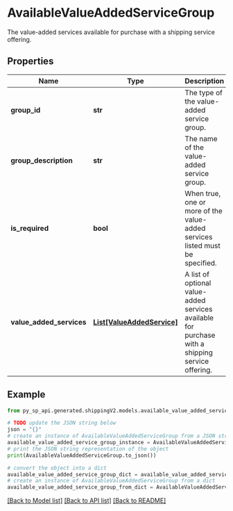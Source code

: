 # AvailableValueAddedServiceGroup

The value-added services available for purchase with a shipping service offering.

## Properties

Name | Type | Description | Notes
------------ | ------------- | ------------- | -------------
**group_id** | **str** | The type of the value-added service group. | 
**group_description** | **str** | The name of the value-added service group. | 
**is_required** | **bool** | When true, one or more of the value-added services listed must be specified. | 
**value_added_services** | [**List[ValueAddedService]**](ValueAddedService.md) | A list of optional value-added services available for purchase with a shipping service offering. | [optional] 

## Example

```python
from py_sp_api.generated.shippingV2.models.available_value_added_service_group import AvailableValueAddedServiceGroup

# TODO update the JSON string below
json = "{}"
# create an instance of AvailableValueAddedServiceGroup from a JSON string
available_value_added_service_group_instance = AvailableValueAddedServiceGroup.from_json(json)
# print the JSON string representation of the object
print(AvailableValueAddedServiceGroup.to_json())

# convert the object into a dict
available_value_added_service_group_dict = available_value_added_service_group_instance.to_dict()
# create an instance of AvailableValueAddedServiceGroup from a dict
available_value_added_service_group_from_dict = AvailableValueAddedServiceGroup.from_dict(available_value_added_service_group_dict)
```
[[Back to Model list]](../README.md#documentation-for-models) [[Back to API list]](../README.md#documentation-for-api-endpoints) [[Back to README]](../README.md)


